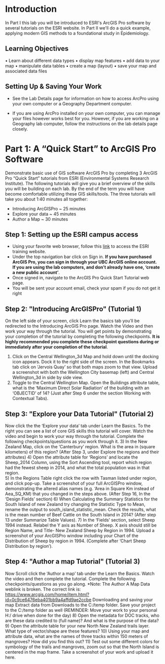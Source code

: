 # Introduction 

In Part I this lab you will be introduced to ESRI's ArcGIS Pro software by several tutorials on the ESRI website. In Part II we'll do a quick example, applying modern GIS methods to a foundational study in Epidemiology.

## Learning Objectives

•	Learn about different data types 
•	display map features 
•	add data to your map 
•	manipulate data tables 
•	create a map (layout) 
•	save your map and associated data files 

## Setting Up & Saving Your Work

* See the Lab Details page for information on how to access ArcPro using your own computer or a Geography Department computer.

* If you are using ArcPro installed on your own computer, you can manage your files however works best for you.  However, if you are working on a Geography lab computer, follow the instructions on the lab details page closely.



# Part 1: A “Quick Start” to ArcGIS Pro Software 

Demonstrate basic use of GIS software ArcGIS Pro by completing 3 ArcGIS Pro “Quick Start” tutorials from ESRI (Environmental Systems Research Institute).  The following tutorials will give you a brief overview of the skills you will be building on each lab. By the end of the term you will have become comfortable utilizing these GIS skills/tools. The three tutorials will take you about 1:40 minutes all together:

* Introducing ArcGISPro ~ 25 minutes
* Explore your data ~ 45 minutes
* Author a Map ~ 30 minutes


## Step 1: Setting up the ESRI campus access 

* Using your favorite web browser, follow this [link](http://www.esri.com/training/main) to access the ESRI training website.
* Under the top navigation bar click on Sign in. **If you have purchased ArcGIS Pro, you can sign in through your UBC ArcGIS online account. If you are using the lab computers, and don’t already have one, ‘create a new public account’**. 
* Once signed in, navigate to the ArcGIS Pro Quick Start Tutorial web page. 
* You will be sent your account email, check your spam if you do not get it right


## Step 2: "Introducing ArcGISPro" (Tutorial 1) 
On the left side of your screen, click Learn the basics tab you’ll be redirected to the Introducing ArcGIS Pro page. Watch the Video and then work your way through the tutorial. You will get points by demonstrating your completion of the tutorial by completing the following checkpoints. 
**It is highly recommended you complete these checkpoint questions during or immediately after your completion of the tutorial**. 
1)	Click on the Central Wellington_3d Map and hold down until the docking icon appears. Dock it to the right side of the screen. In the Bookmarks tab click on ‘Jervois Quay’ so that both maps zoom to that view. Upload a screenshot with both the Wellington City basemap (left) and Central Wellington_3d in side by side view. 
2)	Toggle to the Central Wellington Map. Open the Buildings attribute table, what is the 
‘Maximum Direct Solar Radiation’ of the building with an ‘OBJECTID’ of 14? (Just after Step 6 under the section Working with Contextual Tabs).  


## Step 3: "Explore your Data Tutorial" (Tutorial 2) 
Now click the the ‘Explore your data’ tab under Learn the Basics. To the right you can see a list of core GIS skills this tutorial will cover. Watch the video and begin to work your way through the tutorial. Complete the following checkpoints/questions as you work through it. 
3)	In the New Zealand Map, click on the ‘Canterbury’ region. What is the area in (square kilometers) of this region? (After Step 3, under Explore the regions and their attributes) 
4)	Open the attribute table for ‘Regions’ and locate the Sheep_2014 Column, using the Sort Ascending tool, report which region had the fewest sheep in 2014, and what the total population was in that region.  
5)	In the Regions Table right click the row with Tasman listed under region, and click pop-up. Take a screenshot of your full ArcGISPro window, demonstrating the altered alias names (e.g. ‘Area in Square Km instead of Aea_SQ_KM) that you changed in the steps above. (After Step 16, In the ‘Design Fields’ section) 
6)	When Calculating the Summary Statistics for the South Island of new Zealand try changing the Statistic Type to Mean, rename the output to south_island_statistic_mean. Check the results, what is the mean number of Beef Cattle on the South Island in 2014? (After step 13 under Summarize Table Values). 
7)	In the ‘Fields’ section, select Sheep 1994 instead. Relabel the Y axis as Number of Sheep. X axis should still be Region Name, and Title- New Zealand Sheep by Region in 1994. Upload a screenshot of your ArcGISPro window including your Chart of the Distribution of Sheep by region in 1994. (Complete after ‘Chart Sheep Distribution by region’). 
 

## Step 4: "Author a map Tutorial" (Tutorial 3) 
Now Scroll click the ‘Author a map’ tab under the Learn the Basics. Watch the video and then complete the tutorial. Complete the following checkpoints/questions as you go along. 
*Note: The Author A Map Data weblink is broken. The correct link is:
https://www.arcgis.com/home/item.html?id=0c9ce6476eba401bb9a4affd9ae2ccbe
Downloading and saving your map 
Extract data from Downloads to the C:/temp folder. 
Save your project to the C:/temp folder as well (REMINDER: Move your work to your personal H:/ drive when done for the day) 
8)	Open the metadata for DOC tracks, who are these data credited to (full name)? And what is the purpose of the data? 
9)	Open the attribute table for your new North New Zealand trails layer. What type of vector/shape are these features? 
10)	Using your map and attribute data, what are the names of three tracks within 150 meters of mangroves? How did you find this out? 
11)	Test out some different colors for symbology of the trails and mangroves, zoom out so that the North Island is centered in the map frame. Take a screenshot of your work and upload it here. 

